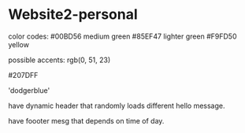 # Website2-personal

color codes:
#00BD56 medium green
#85EF47 lighter green
#F9FD50 yellow

possible accents:
rgb(0, 51, 23)

#207DFF 

'dodgerblue'

have dynamic header that randomly loads different hello message.

have foooter mesg that depends on time of day.